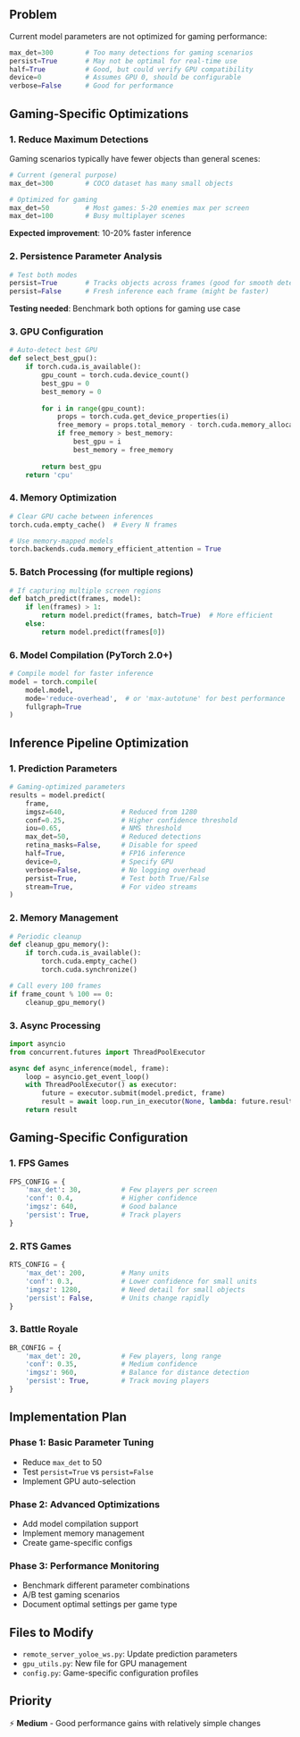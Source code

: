 ## Problem
Current model parameters are not optimized for gaming performance:
```python
max_det=300        # Too many detections for gaming scenarios
persist=True       # May not be optimal for real-time use
half=True          # Good, but could verify GPU compatibility
device=0           # Assumes GPU 0, should be configurable
verbose=False      # Good for performance
```

## Gaming-Specific Optimizations

### 1. Reduce Maximum Detections
Gaming scenarios typically have fewer objects than general scenes:
```python
# Current (general purpose)
max_det=300        # COCO dataset has many small objects

# Optimized for gaming
max_det=50         # Most games: 5-20 enemies max per screen
max_det=100        # Busy multiplayer scenes
```

**Expected improvement**: 10-20% faster inference

### 2. Persistence Parameter Analysis
```python
# Test both modes
persist=True       # Tracks objects across frames (good for smooth detection)
persist=False      # Fresh inference each frame (might be faster)
```

**Testing needed**: Benchmark both options for gaming use case

### 3. GPU Configuration
```python
# Auto-detect best GPU
def select_best_gpu():
    if torch.cuda.is_available():
        gpu_count = torch.cuda.device_count()
        best_gpu = 0
        best_memory = 0
        
        for i in range(gpu_count):
            props = torch.cuda.get_device_properties(i)
            free_memory = props.total_memory - torch.cuda.memory_allocated(i)
            if free_memory > best_memory:
                best_gpu = i
                best_memory = free_memory
                
        return best_gpu
    return 'cpu'
```

### 4. Memory Optimization
```python
# Clear GPU cache between inferences
torch.cuda.empty_cache()  # Every N frames

# Use memory-mapped models
torch.backends.cuda.memory_efficient_attention = True
```

### 5. Batch Processing (for multiple regions)
```python
# If capturing multiple screen regions
def batch_predict(frames, model):
    if len(frames) > 1:
        return model.predict(frames, batch=True)  # More efficient
    else:
        return model.predict(frames[0])
```

### 6. Model Compilation (PyTorch 2.0+)
```python
# Compile model for faster inference
model = torch.compile(
    model.model,
    mode='reduce-overhead',  # or 'max-autotune' for best performance
    fullgraph=True
)
```

## Inference Pipeline Optimization

### 1. Prediction Parameters
```python
# Gaming-optimized parameters
results = model.predict(
    frame,
    imgsz=640,              # Reduced from 1280
    conf=0.25,              # Higher confidence threshold
    iou=0.65,               # NMS threshold
    max_det=50,             # Reduced detections
    retina_masks=False,     # Disable for speed
    half=True,              # FP16 inference
    device=0,               # Specify GPU
    verbose=False,          # No logging overhead
    persist=True,           # Test both True/False
    stream=True,            # For video streams
)
```

### 2. Memory Management
```python
# Periodic cleanup
def cleanup_gpu_memory():
    if torch.cuda.is_available():
        torch.cuda.empty_cache()
        torch.cuda.synchronize()

# Call every 100 frames
if frame_count % 100 == 0:
    cleanup_gpu_memory()
```

### 3. Async Processing
```python
import asyncio
from concurrent.futures import ThreadPoolExecutor

async def async_inference(model, frame):
    loop = asyncio.get_event_loop()
    with ThreadPoolExecutor() as executor:
        future = executor.submit(model.predict, frame)
        result = await loop.run_in_executor(None, lambda: future.result())
    return result
```

## Gaming-Specific Configuration

### 1. FPS Games
```python
FPS_CONFIG = {
    'max_det': 30,          # Few players per screen
    'conf': 0.4,            # Higher confidence
    'imgsz': 640,           # Good balance
    'persist': True,        # Track players
}
```

### 2. RTS Games  
```python
RTS_CONFIG = {
    'max_det': 200,         # Many units
    'conf': 0.3,            # Lower confidence for small units
    'imgsz': 1280,          # Need detail for small objects
    'persist': False,       # Units change rapidly
}
```

### 3. Battle Royale
```python
BR_CONFIG = {
    'max_det': 20,          # Few players, long range
    'conf': 0.35,           # Medium confidence
    'imgsz': 960,           # Balance for distance detection
    'persist': True,        # Track moving players
}
```

## Implementation Plan

### Phase 1: Basic Parameter Tuning
- Reduce `max_det` to 50
- Test `persist=True` vs `persist=False`
- Implement GPU auto-selection

### Phase 2: Advanced Optimizations
- Add model compilation support
- Implement memory management
- Create game-specific configs

### Phase 3: Performance Monitoring
- Benchmark different parameter combinations
- A/B test gaming scenarios
- Document optimal settings per game type

## Files to Modify
- `remote_server_yoloe_ws.py`: Update prediction parameters
- `gpu_utils.py`: New file for GPU management
- `config.py`: Game-specific configuration profiles

## Priority
⚡ **Medium** - Good performance gains with relatively simple changes